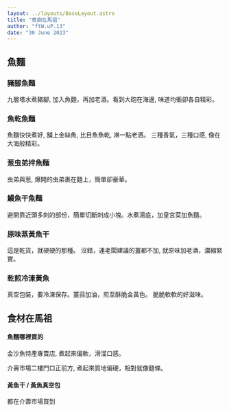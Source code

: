 ```yaml
---
layout: ../layouts/BaseLayout.astro
title: "煮廚在馬祖"
author: "ftW.uP.13"
date: "30 June 2023"
---
```

## 魚麵
### 豬腳魚麵
九層塔水煮豬腳, 加入魚麵，再加老酒。看到大砲在海邊, 味道均衝卻各自精彩。

### 魚乾魚麵 
魚麵快快煮好, 舖上金絲魚, 比目魚魚乾, 淋一點老酒。
三種香氣，三種口感, 像在大海般精彩。

### 葱虫弟拌魚麵
虫弟與葱, 爆開的虫弟裹在麵上，簡單卻豪華。

### 鰻魚干魚麵
避開靠近頭多刺的部份，簡單切斷刺成小塊。水煮湯底，加皇宮菜加魚麵。

### 原味蒸黃魚干
這是乾貨，就硬硬的那種。 沒錯，連老闆建議的薑都不加, 就原味加老酒，濃縮緊實。

### 乾煎冷涷黃魚
真空包裝，要冷涷保存。薑蒜加油，煎至酥脆金黃色。 脆脆軟軟的好滋味。

## 食材在馬祖

#### 魚麵哪裡買的
金沙魚特產專賣店, 煮起來偏軟，滑溜口感。

介壽市場二樓門口正前方, 煮起來質地偏硬，相對就像麵條。

#### 黃魚干 / 黃魚真空包
都在介壽市場買到

<!-- # 緣起 -->
<!-- 用更少的處理 醠真接的食物 -->
